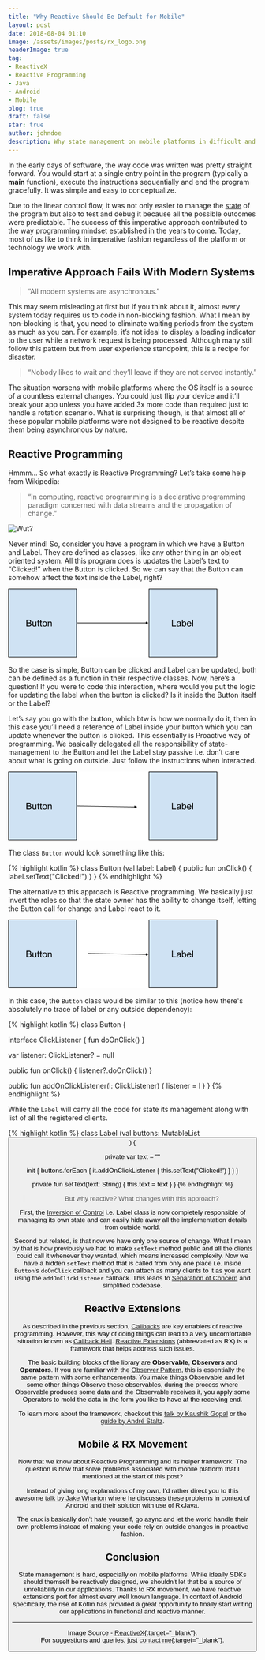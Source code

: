 ```yaml
---
title: "Why Reactive Should Be Default for Mobile"
layout: post
date: 2018-08-04 01:10
image: /assets/images/posts/rx_logo.png
headerImage: true
tag:
- ReactiveX
- Reactive Programming
- Java
- Android
- Mobile
blog: true
draft: false
star: true
author: johndoe
description: Why state management on mobile platforms in difficult and how reactive programming can solve some problems.
---
```


In the early days of software, the way code was written was pretty straight forward. You would start at a single entry point in the program (typically a **main** function), execute the instructions sequentially and end the program gracefully. It was simple and easy to conceptualize.

Due to the linear control flow, it was not only easier to manage the [state](https://en.wikipedia.org/wiki/State_(computer_science)) of the program but also to test and debug it because all the possible outcomes were predictable. The success of this imperative approach contributed to the way programming mindset established in the years to come. Today, most of us like to think in imperative fashion regardless of the platform or technology we work with.

## Imperative Approach Fails With Modern Systems

> “All modern systems are asynchronous.”

This may seem misleading at first but if you think about it, almost every system today requires us to code in non-blocking fashion. What I mean by non-blocking is that, you need to eliminate waiting periods from the system as much as you can. For example, it’s not ideal to display a loading indicator to the user while a network request is being processed. Although many still follow this pattern but from user experience standpoint, this is a recipe for disaster. 

> “Nobody likes to wait and they’ll leave if they are not served instantly.”

The situation worsens with mobile platforms where the OS itself is a source of a countless external changes. You could just flip your device and it’ll break your app unless you have added 3x more code than required just to handle a rotation scenario. What is surprising though, is that almost all of these popular mobile platforms were not designed to be reactive despite them being asynchronous by nature.

## Reactive Programming

Hmmm… So what exactly is Reactive Programming? Let’s take some help from Wikipedia:

> “In computing, reactive programming is a declarative programming paradigm concerned with data streams and the propagation of change.”


![Wut?](https://media.giphy.com/media/SqmkZ5IdwzTP2/giphy.gif#center)


Never mind! So, consider you have a program in which we have a Button and Label. They are defined as classes, like any other thing in an object oriented system. All this program does is updates the Label’s text to “Clicked!” when the Button is clicked. So we can say that the Button can somehow affect the text inside the Label, right?


![OO Relation](/assets/images/posts/relation.png#center)


So the case is simple, Button can be clicked and Label can be updated, both can be defined as a function in their respective classes. Now, here’s a question! If you were to code this interaction, where would you put the logic for updating the label when the button is clicked? Is it inside the Button itself or the Label?

Let’s say you go with the button, which btw is how we normally do it, then in this case you’ll need a reference of Label inside your button which you can update whenever the button is clicked. This essentially is Proactive way of programming. We basically delegated all the responsibility of state-management to the Button and let the Label stay passive i.e. don’t care about what is going on outside. Just follow the instructions when interacted.


![Proactive Relation](/assets/images/posts/proactive_relation.png#center)

The class `Button` would look something like this:


{% highlight kotlin %}
class Button (val label: Label) {
  public fun onClick() {
    label.setText("Clicked!")
  }
}
{% endhighlight %}


The alternative to this approach is Reactive programming. We basically just invert the roles so that the state owner has the ability to change itself, letting the Button call for change and Label react to it.


![Reactive Relation](/assets/images/posts/reactive_relation.png#center)

In this case, the `Button` class would be similar to this (notice how there's absolutely no trace of label or any outside dependency):


{% highlight kotlin %}
class Button {

  interface ClickListener {
    fun doOnClick()
  }

  var listener: ClickListener? = null

  public fun onClick() {
    listener?.doOnClick()
  }

  public fun addOnClickListener(l: ClickListener) {
    listener = l
  }
}
{% endhighlight %}


While the `Label` will carry all the code for state its management along with list of all the registered clients.

{% highlight kotlin %}
class Label (val buttons: MutableList<Button>) {

  private var text = ""

  init {
    buttons.forEach {
      it.addOnClickListener { 
        this.setText("Clicked!") 
      }
    }
  }

  private fun setText(text: String) {
    this.text = text
  }
}
{% endhighlight %}


> But why reactive? What changes with this approach?

First, the [Inversion of Control](https://en.wikipedia.org/wiki/Inversion_of_control) i.e. Label class is now completely responsible of managing its own state and can easily hide away all the implementation details from outside world.

Second but related, is that now we have only one source of change. What I mean by that is how previously we had to make `setText` method public and all the clients could call it whenever they wanted, which means increased complexity. Now we have a hidden `setText` method that is called from only one place i.e. inside `Button`'s `doOnClick` callback and you can attach as many clients to it as you want using the `addOnClickListener` callback. This leads to [Separation of Concern](https://en.wikipedia.org/wiki/Separation_of_concerns) and simplified codebase.

## Reactive Extensions

As described in the previous section, [Callbacks](https://en.wikipedia.org/wiki/Callback_(computer_programming)) are key enablers of reactive programming. However, this way of doing things can lead to a very uncomfortable situation known as [Callback Hell](https://stackoverflow.com/.../what-is-callback-hell-and-how-and-why-rx-solves-it). [Reactive Extensions](reactivex.io/) (abbreviated as RX) is a framework that helps address such issues.

The basic building blocks of the library are **Observable**, **Observers** and **Operators**. If you are familiar with the [Observer Pattern](https://en.wikipedia.org/wiki/Observer_pattern), this is essentially the same pattern with some enhancements. You make things Observable and let some other things Observe these observables, during the process where Observable produces some data and the Observable receives it, you apply some Operators to mold the data in the form you like to have at the receiving end.

To learn more about the framework, checkout this [talk by Kaushik Gopal](https://www.youtube.com/watch?v=k3D0cWyNno4&t=1s) or the [guide by André Staltz](https://gist.github.com/staltz/868e7e9bc2a7b8c1f754).

## Mobile & RX Movement

Now that we know about Reactive Programming and its helper framework. The question is how that solve problems associated with mobile platform that I mentioned at the start of this post?

Instead of giving long explanations of my own, I’d rather direct you to this awesome [talk by Jake Wharton](https://www.youtube.com/watch?v=0IKHxjkgop4&t=2179s) where he discusses these problems in context of Android and their solution with use of RxJava.

The crux is basically don’t hate yourself, go async and let the world handle their own problems instead of making your code rely on outside changes in proactive fashion.

## Conclusion

State management is hard, especially on mobile platforms. While ideally SDKs should themself be reactively designed, we shouldn’t let that be a source of unreliability in our applications. Thanks to RX movement, we have reactive extensions port for almost every well known language. In context of Android specifically, the rise of Kotlin has provided a great opportunity to finally start writing our applications in functional and reactive manner.

---

Image Source - [ReactiveX](http://reactivex.io/){:target="_blank"}.<br />
For suggestions and queries, just [contact me](http://linkedin.com/in/xuhaibahmad){:target="_blank"}.
